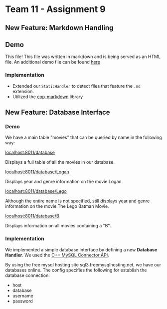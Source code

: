 # Team 11 - Assignment 9 

## New Feature: Markdown Handling

## Demo

This file! This file was written in markdown and is being served as an HTML file.
An additional demo file can be found [here](localhost:8011/static1/markdown.md)

### Implementation 

* Extended our `StaticHandler` to detect files that feature the `.md` extension. 
* Utilized the [cpp-markdown](https://sourceforge.net/projects/cpp-markdown/) library

## New Feature: Database Interface 

### Demo

We have a main table "movies" that can be queried by name in the following way:

[localhost:8011/database](localhost:8011/database)

Displays a full table of all the movies in our database.

[localhost:8011/database/Logan](localhost:8011/database/Logan)

Displays year and genre information on the movie Logan.

[localhost:8011/database/Lego](localhost:8011/database/Lego)

Although the entire name is not specified, still displays year and genre information on the movie The Lego Batman Movie.

[localhost:8011/database/B](localhost:8011/database/B)

Displays information on all movies containing a "B".

### Implementation 
We implemented a simple database interface by defining a new **Database Handler**.
We used the [C++ MySQL Connector API](https://dev.mysql.com/doc/connector-cpp/en/).

By using the free mysql hosting site sql3.freemysqlhosting.net, we have our databases online.
The config specifies the following for establish the database connection:
* host
* database
* username
* password
